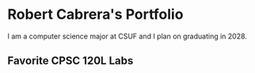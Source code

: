 
# Robert Cabrera's Portfolio

I am a computer science major at CSUF and I plan on graduating in 2028.

## Favorite CPSC 120L Labs

